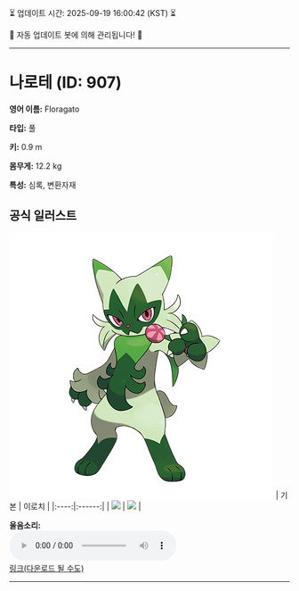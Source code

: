 
⏳ 업데이트 시간: 2025-09-19 16:00:42 (KST) ⏳

🤖 자동 업데이트 봇에 의해 관리됩니다! 🤖

---

# 나로테 (ID: 907)
**영어 이름:** Floragato

**타입:** 풀

**키:** 0.9 m

**몸무게:** 12.2 kg

**특성:** 심록, 변환자재

## 공식 일러스트
![](https://raw.githubusercontent.com/PokeAPI/sprites/master/sprites/pokemon/other/official-artwork/907.png)
| 기본 | 이로치 |
|:----:|:------:|
| <img src="http://play.pokemonshowdown.com/sprites/ani/floragato.gif" width="200"> | <img src="http://play.pokemonshowdown.com/sprites/ani-shiny/floragato.gif" width="200"> |

**울음소리:**<br><audio controls src="https://raw.githubusercontent.com/PokeAPI/cries/main/cries/pokemon/latest/907.ogg"></audio><br> [링크(다운로드 될 수도)](https://raw.githubusercontent.com/PokeAPI/cries/main/cries/pokemon/latest/907.ogg)


---
